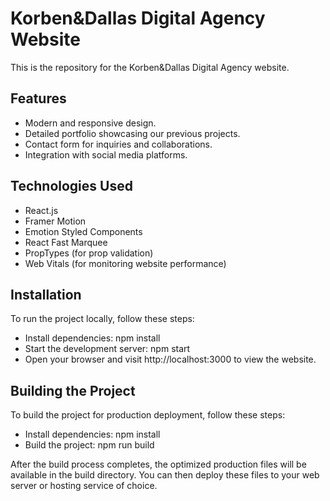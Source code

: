 # Korben&Dallas Digital Agency Website

This is the repository for the Korben&Dallas Digital Agency website.

## Features

- Modern and responsive design.
- Detailed portfolio showcasing our previous projects.
- Contact form for inquiries and collaborations.
- Integration with social media platforms.

## Technologies Used

- React.js
- Framer Motion
- Emotion Styled Components
- React Fast Marquee
- PropTypes (for prop validation)
- Web Vitals (for monitoring website performance)

## Installation

To run the project locally, follow these steps:

- Install dependencies: npm install
- Start the development server: npm start
- Open your browser and visit http://localhost:3000 to view the website.

## Building the Project

To build the project for production deployment, follow these steps:

- Install dependencies: npm install
- Build the project: npm run build

After the build process completes, the optimized production files will be
available in the build directory. You can then deploy these files to your web
server or hosting service of choice.
